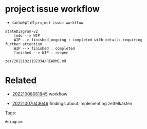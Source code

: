 # project issue workflow

- concept of `project issue workflow`

```mermaid
stateDiagram-v2
    todo --> WIP
    WIP --> finished_ongoing : completed with details requiring further attention
    WIP --> finished : completed
    finished --> WIP : reopen
```

` zet/20221021182334/README.md `

# Related

- [20221008061845](/zet/20221008061845/README.md) workflow

- [20221007043646](/zet/20221007043646/README.md) findings about implementing zettelkasten

Tags:

    #diagram

